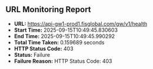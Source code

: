 ## URL Monitoring Report

- **URL:** https://api-gw1-prod1.fisglobal.com/gw/v1/health
- **Start Time:** 2025-09-15T10:49:45.830603
- **End Time:** 2025-09-15T10:49:45.990292
- **Total Time Taken:** 0.159689 seconds
- **HTTP Status Code:** 403
- **Status:** Failure
- **Failure Reason:** HTTP Status Code: 403
